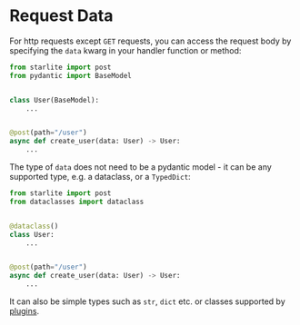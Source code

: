 # Request Data

For http requests except `GET` requests, you can access the request body by specifying the `data` kwarg in your
handler function or method:

```python
from starlite import post
from pydantic import BaseModel


class User(BaseModel):
    ...


@post(path="/user")
async def create_user(data: User) -> User:
    ...
```

The type of `data` does not need to be a pydantic model - it can be any supported type, e.g. a dataclass, or a `TypedDict`:

```python
from starlite import post
from dataclasses import dataclass


@dataclass()
class User:
    ...


@post(path="/user")
async def create_user(data: User) -> User:
    ...
```

It can also be simple types such as `str`, `dict` etc. or classes supported by [plugins](../10-plugins/0-plugins-intro.md).
